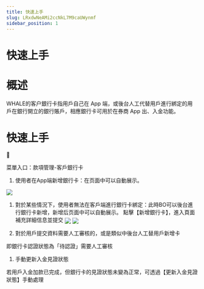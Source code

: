 ```yaml
---
title: 快速上手
slug: LRxdwNeAMi2ccNkL7M9caUWynmf
sidebar_position: 1
---
```



# 快速上手

# 概述

WHALE的客户銀行卡指用戶自己在 App 端，或後台人工代替用戶進行綁定的用戶在銀行開立的銀行賬戶，相應銀行卡可用於在券商 App 出、入金功能。

# 快速上手

<div class="callout callout-bg-6 callout-border-6">
<div class='callout-emoji'>📍</div>
<p>菜單入口：款項管理-客戶銀行卡</p>
</div>

1. 使用者在App端新增銀行卡：在页面中可以自動展示。

<img src="/assets/ZWMib4cneov7Asxnlmdc3dSWn6y.png" src-width="3806" src-height="1792" align="center"/>

1. 對於某些情況下，使用者無法在客戶端進行銀行卡綁定：此時BO可以後台進行銀行卡新增，新增后页面中可以自動展示。
    點擊【新增銀行卡】，進入頁面補充詳細信息並提交
    <img src="/assets/P4FObAUMYo9IJNxU3CUclOwfnLb.png" src-width="3820" src-height="626" align="center"/>
    <img src="/assets/B8u8bkAHUolXMxx4tofcQcivnrb.png" src-width="3814" src-height="1854" align="center"/>

1. 對於用戶提交資料需要人工審核的，或是類似中後台人工替用戶新增卡

即銀行卡認證狀態為「待認證」需要人工審核

1. 手動更新入金見證狀態

若用戶入金加款已完成，但銀行卡的見證狀態未變為正常，可透過【更新入金見證狀態】手動處理

